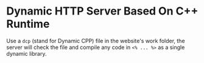 # Dynamic HTTP Server Based On C++ Runtime

Use a `dcp` (stand for Dynamic CPP) file in the website's work folder, the server will check the file and compile any code in `<% ... %>` as a single dynamic library.